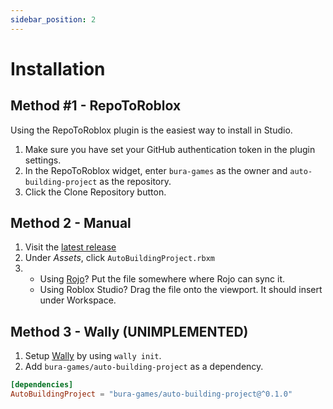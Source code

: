 ```yaml
---
sidebar_position: 2
---
```


# Installation

## Method #1 - RepoToRoblox

Using the RepoToRoblox plugin is the easiest way to install in Studio.

1. Make sure you have set your GitHub authentication token in the plugin settings.
2. In the RepoToRoblox widget, enter `bura-games` as the owner and `auto-building-project` as the repository.
3. Click the Clone Repository button.

## Method 2 - Manual

1. Visit the [latest release](https://github.com/Bura-Games/auto-building-project/releases)
2. Under *Assets*, click `AutoBuildingProject.rbxm`
3. - Using [Rojo](https://rojo.space/)? Put the file somewhere where Rojo can sync it.
   - Using Roblox Studio? Drag the file onto the viewport. It should insert under Workspace.

## Method 3 - Wally (UNIMPLEMENTED)

1. Setup [Wally](https://wally.run/) by using `wally init`.
2. Add `bura-games/auto-building-project` as a dependency.

```toml
[dependencies]
AutoBuildingProject = "bura-games/auto-building-project@^0.1.0"
```
